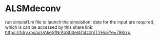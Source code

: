 # ALSMdeconv
 run simulat1.m file to launch the simulation;
 data for the input are required, which is can be accessed by this share link: https://1drv.ms/u/s!AkeSfNrAbS03eliG14zzh1T2HoE?e=79Krrp;
